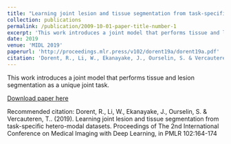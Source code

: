 ```yaml
---
title: "Learning joint lesion and tissue segmentation from task-specific hetero-modal datasets"
collection: publications
permalink: /publication/2009-10-01-paper-title-number-1
excerpt: 'This work introduces a joint model that performs tissue and lesion segmentation as a unique joint task.'
date: 2019
venue: 'MIDL 2019'
paperurl: 'http://proceedings.mlr.press/v102/dorent19a/dorent19a.pdf'
citation: 'Dorent, R., Li, W., Ekanayake, J., Ourselin, S. & Vercauteren, T.. (2019). Learning joint lesion and tissue segmentation from task-specific hetero-modal datasets. Proceedings of The 2nd International Conference on Medical Imaging with Deep Learning, in PMLR 102:164-174'
---
```

This work introduces a joint model that performs tissue and lesion segmentation as a unique joint task.

[Download paper here](http://proceedings.mlr.press/v102/dorent19a/dorent19a.pdf)

Recommended citation: Dorent, R., Li, W., Ekanayake, J., Ourselin, S. & Vercauteren, T.. (2019). Learning joint lesion and tissue segmentation from task-specific hetero-modal datasets. Proceedings of The 2nd International Conference on Medical Imaging with Deep Learning, in PMLR 102:164-174




